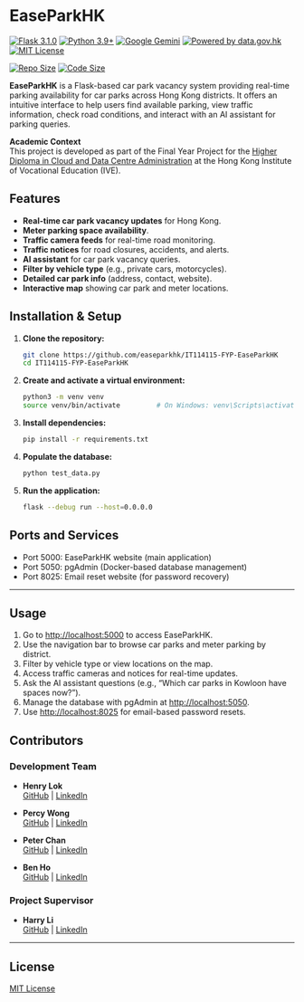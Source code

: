 # EaseParkHK

[![Flask 3.1.0](https://img.shields.io/badge/Flask-3.1.0-000?logo=flask)](https://flask.palletsprojects.com/)
[![Python 3.9+](https://img.shields.io/badge/Python-3.9%2B-blue.svg)](https://www.python.org/)
[![Google Gemini](https://img.shields.io/badge/Google%20Gemini-886FBF?logo=googlegemini&logoColor=fff)](#)
[![Powered by data.gov.hk](https://img.shields.io/badge/Powered%20by-data.gov.hk-blue)](https://data.gov.hk/en/)
[![MIT License](https://img.shields.io/github/license/EaseParkHK/EaseParkHK?color=yellow)](https://github.com/EaseParkHK/EaseParkHK/blob/main/LICENSE)

[![Repo Size](https://img.shields.io/github/repo-size/EaseParkHK/EaseParkHK?style=flat-square&logo=github)](https://github.com/EaseParkHK/EaseParkHK)
[![Code Size](https://img.shields.io/github/languages/code-size/EaseParkHK/EaseParkHK?style=flat-square&logo=github)](https://github.com/EaseParkHK/EaseParkHK)

**EaseParkHK** is a Flask-based car park vacancy system providing real-time parking availability for car parks across Hong Kong districts. It offers an intuitive interface to help users find available parking, view traffic information, check road conditions, and interact with an AI assistant for parking queries.

**Academic Context**  
This project is developed as part of the Final Year Project for the [Higher Diploma in Cloud and Data Centre Administration](https://www.vtc.edu.hk/admission/en/programme/it114115-higher-diploma-in-cloud-and-data-centre-administration/) at the Hong Kong Institute of Vocational Education (IVE).

## Features

- **Real-time car park vacancy updates** for Hong Kong.
- **Meter parking space availability**.
- **Traffic camera feeds** for real-time road monitoring.
- **Traffic notices** for road closures, accidents, and alerts.
- **AI assistant** for car park vacancy queries.
- **Filter by vehicle type** (e.g., private cars, motorcycles).
- **Detailed car park info** (address, contact, website).
- **Interactive map** showing car park and meter locations.

## Installation & Setup

1. **Clone the repository:**
    ```bash
    git clone https://github.com/easeparkhk/IT114115-FYP-EaseParkHK
    cd IT114115-FYP-EaseParkHK
    ```

2. **Create and activate a virtual environment:**
    ```bash
    python3 -m venv venv
    source venv/bin/activate         # On Windows: venv\Scripts\activate
    ```

3. **Install dependencies:**
    ```bash
    pip install -r requirements.txt
    ```

4. **Populate the database:**
    ```bash
    python test_data.py
    ```

5. **Run the application:**
    ```bash
    flask --debug run --host=0.0.0.0
    ```
    
## Ports and Services

- Port 5000: EaseParkHK website (main application)
- Port 5050: pgAdmin (Docker-based database management)
- Port 8025: Email reset website (for password recovery)

---

## Usage

1. Go to [http://localhost:5000](http://localhost:5000) to access EaseParkHK.
2. Use the navigation bar to browse car parks and meter parking by district.
3. Filter by vehicle type or view locations on the map.
4. Access traffic cameras and notices for real-time updates.
5. Ask the AI assistant questions (e.g., “Which car parks in Kowloon have spaces now?”).
6. Manage the database with pgAdmin at [http://localhost:5050](http://localhost:5050).
7. Use [http://localhost:8025](http://localhost:8025) for email-based password resets.

## Contributors

### Development Team
- **Henry Lok**  
  [GitHub](https://github.com/HenryLok0) | [LinkedIn](https://www.linkedin.com/in/ihenrylok/)

- **Percy Wong**  
  [GitHub](https://github.com/wongpakhei) | [LinkedIn](https://www.linkedin.com/in/percy-wong/)

- **Peter Chan**  
  [GitHub](https://github.com/Peterop-Chan) | [LinkedIn](https://www.linkedin.com/in/chan-cheuk-nam-19ab75364/)

- **Ben Ho**  
  [GitHub](https://github.com/HoChiWa01) | [LinkedIn](https://www.linkedin.com/in/hochiwa-ben/)

### Project Supervisor
- **Harry Li**  
  [GitHub](https://github.com/i45000) | [LinkedIn](https://www.linkedin.com/in/harry-li-61949017a/)

---

## License

[MIT License](https://github.com/EaseParkHK/EaseParkHK/blob/main/LICENSE)
